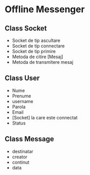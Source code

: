 # Offline Messenger

## Class Socket
- Socket de tip ascultare
- Socket de tip connectare
- Socket de tip primire
- Metoda de citire [Mesaj]
- Metoda de transmitere mesaj

## Class User
- Nume
- Prenume
- username
- Parola
- Email
- [Socket] la care este connectat
- Status


## Class Message
- destinatar
- creator
- continut
- data


